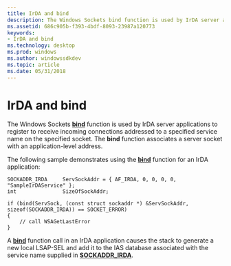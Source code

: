 ```yaml
---
title: IrDA and bind
description: The Windows Sockets bind function is used by IrDA server applications to register to receive incoming connections addressed to a specified service name on the specified socket.
ms.assetid: 686c905b-f393-4bdf-8093-23987a120773
keywords:
- IrDA and bind
ms.technology: desktop
ms.prod: windows
ms.author: windowssdkdev
ms.topic: article
ms.date: 05/31/2018
---
```


# IrDA and bind

The Windows Sockets [**bind**](https://msdn.microsoft.com/library/windows/desktop/ms737550) function is used by IrDA server applications to register to receive incoming connections addressed to a specified service name on the specified socket. The **bind** function associates a server socket with an application-level address.

The following sample demonstrates using the [**bind**](https://msdn.microsoft.com/library/windows/desktop/ms737550) function for an IrDA application:

``` syntax
SOCKADDR_IRDA     ServSockAddr = { AF_IRDA, 0, 0, 0, 0, "SampleIrDAService" };
int               SizeOfSockAddr;

if (bind(ServSock, (const struct sockaddr *) &ServSockAddr, sizeof(SOCKADDR_IRDA)) == SOCKET_ERROR)
{
    // call WSAGetLastError
}
```

A [**bind**](https://msdn.microsoft.com/library/windows/desktop/ms737550) function call in an IrDA application causes the stack to generate a new local LSAP-SEL and add it to the IAS database associated with the service name supplied in [**SOCKADDR\_IRDA**](https://msdn.microsoft.com/library/windows/desktop/ms740502).

 

 




